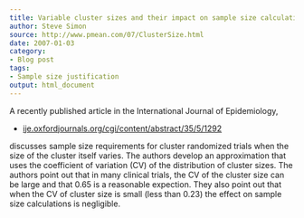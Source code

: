 ```yaml
---
title: Variable cluster sizes and their impact on sample size calculations
author: Steve Simon
source: http://www.pmean.com/07/ClusterSize.html
date: 2007-01-03
category:
- Blog post
tags:
- Sample size justification
output: html_document
---
```

A recently published article in the International Journal of
Epidemiology,

-   [ije.oxfordjournals.org/cgi/content/abstract/35/5/1292](http://ije.oxfordjournals.org/cgi/content/abstract/35/5/1292)

discusses sample size requirements for cluster randomized trials when
the size of the cluster itself varies. The authors develop an
approximation that uses the coefficient of variation (CV) of the
distribution of cluster sizes. The authors point out that in many
clinical trials, the CV of the cluster size can be large and that 0.65
is a reasonable expection. They also point out that when the CV of
cluster size is small (less than 0.23) the effect on sample size
calculations is negligible.
